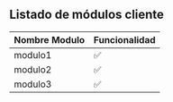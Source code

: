 ## Listado de módulos cliente

| Nombre Modulo | Funcionalidad      |
| -------       | ------------------ |
| modulo1       | :white_check_mark: |
| modulo2       | :white_check_mark: |
| modulo3       | :white_check_mark: |
